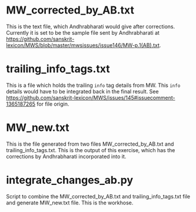 # MW_corrected_by_AB.txt

This is the text file, which Andhrabharati would give after corrections.
Currently it is set to be the sample file sent by Andhrabharati at https://github.com/sanskrit-lexicon/MWS/blob/master/mwsissues/issue146/MW-p.1(AB).txt.

# trailing_info_tags.txt

This is a file which holds the trailing `info` tag details from MW. 
This `info` details would have to be integrated back in the final result.
See https://github.com/sanskrit-lexicon/MWS/issues/145#issuecomment-1365187265 for file origin.

# MW_new.txt

This is the file generated from two files MW_corrected_by_AB.txt and trailing_info_tags.txt. This is the output of this exercise, which has the corrections by Andhrabharati incorporated into it.

# integrate_changes_ab.py

Script to combine the MW_corrected_by_AB.txt and trailing_info_tags.txt file and generate MW_new.txt file. This is the workhose.


